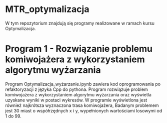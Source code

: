 # MTR_optymalizacja

W tym repozytorium znajdują się programy realizowane w ramach kursu Optymalizacja.

# Program 1 - Rozwiązanie problemu komiwojażera z wykorzystaniem algorytmu wyżarzania

Program Optymalizacja_wyżarzanie.ipynb zawiera kod oprogramowania po refaktoryzacji z języka Cpp do pythona. Program rozwiązuje problem komiwojażera z wykorzystaniem algorytmu wyżarzania oraz wyświetla uzyskane wyniki w postaci wykresów. W programie wyświetlona jest również najkrótsza wyznaczona trasa komiwojażera, Badanym problemem jest 30 miast o współrzędnych x i y, wypełnionych wartościami losowymi od 1 do 99.
